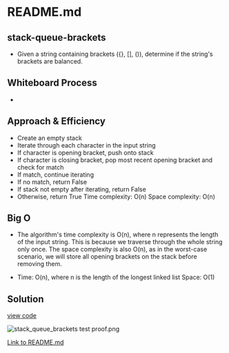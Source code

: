 # README.md

## stack-queue-brackets

- Given a string containing brackets ({}, [], ()), determine if the string's brackets are balanced.

## Whiteboard Process

-

## Approach & Efficiency

- Create an empty stack
- Iterate through each character in the input string
- If character is opening bracket, push onto stack
- If character is closing bracket, pop most recent opening bracket and check for match
- If match, continue iterating
- If no match, return False
- If stack not empty after iterating, return False
- Otherwise, return True
 Time complexity: O(n)
Space complexity: O(n)

## Big O

- The algorithm's time complexity is O(n), where n represents the length of the input string. This is because we traverse through the whole string only once. The space complexity is also O(n), as in the worst-case scenario, we will store all opening brackets on the stack before removing them.

- Time: O(n), where n is the length of the longest linked list
Space: O(1)

## Solution

[view code](stack_queue_brackets.py)

![stack_queue_brackets test proof.png](..%2F..%2F..%2F..%2F..%2F..%2FDesktop%2Fstack_queue_brackets%20test%20proof.png)

[Link to README.md](./README.md)

